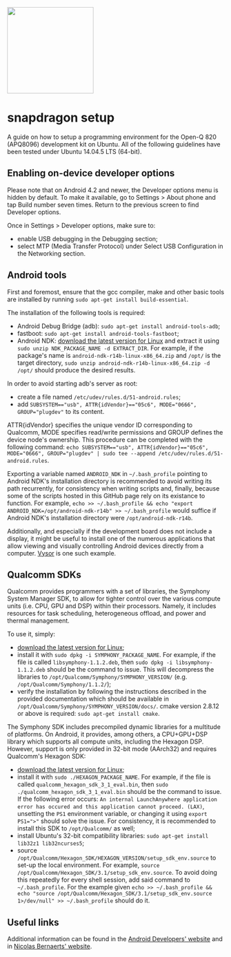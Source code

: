 <img src="http://www.cs.man.ac.uk/~nobren/images/snapdragon-setup-artwork.png" height="200">

# snapdragon setup

A guide on how to setup a programming environment for the Open-Q 820 (APQ8096) development kit on Ubuntu. All of the following guidelines have been tested under Ubuntu 14.04.5 LTS (64-bit).

## Enabling on-device developer options

Please note that on Android 4.2 and newer, the Developer options menu is hidden by default. To make it available, go to Settings > About phone and tap Build number seven times. Return to the previous screen to find Developer options.

Once in Settings > Developer options, make sure to:
* enable USB debugging in the Debugging section;
* select MTP (Media Transfer Protocol) under Select USB Configuration in the Networking section. 

## Android tools

First and foremost, ensure that the gcc compiler, make and other basic tools are installed by running `sudo apt-get install build-essential`.

The installation of the following tools is required:
* Android Debug Bridge (adb): `sudo apt-get install android-tools-adb`;
* fastboot: `sudo apt-get install android-tools-fastboot`;
* Android NDK: [download the latest version for Linux](https://developer.android.com/ndk/downloads/index.html "Android NDK downloads") and extract it using `sudo unzip NDK_PACKAGE_NAME -d EXTRACT_DIR`. For example, if the package's name is `android-ndk-r14b-linux-x86_64.zip` and `/opt/` is the target directory, `sudo unzip android-ndk-r14b-linux-x86_64.zip -d /opt/` should produce the desired results.

In order to avoid starting adb's server as root:
* create a file named `/etc/udev/rules.d/51-android.rules`;
* add `SUBSYSTEM=="usb", ATTR{idVendor}=="05c6", MODE="0666", GROUP="plugdev"` to its content.

ATTR{idVendor} specifies the unique vendor ID corresponding to Qualcomm, MODE specifies read/write permissions and GROUP defines the device node's ownership. This procedure can be completed with the following command: `echo SUBSYSTEM=="usb", ATTR{idVendor}=="05c6", MODE="0666", GROUP="plugdev" | sudo tee --append /etc/udev/rules.d/51-android.rules`.

Exporting a variable named `ANDROID_NDK` in `~/.bash_profile` pointing to Android NDK's installation directory is recommended to avoid writing its path recurrently, for consistency when writing scripts and, finally, because some of the scripts hosted in this GitHub page rely on its existance to function. For example, `echo >> ~/.bash_profile && echo "export ANDROID_NDK=/opt/android-ndk-r14b" >> ~/.bash_profile` would suffice if Android NDK's installation directory were `/opt/android-ndk-r14b`.

Additionally, and especially if the development board does not include a display, it might be useful to install one of the numerous applications that allow viewing and visually controlling Android devices directly from a computer. [Vysor](http://vysor.io "Vysor's official website") is one such example.

## Qualcomm SDKs

Qualcomm provides programmers with a set of libraries, the Symphony System Manager SDK, to allow for tighter control over the various compute units (i.e. CPU, GPU and DSP) within their processors. Namely, it includes resources for task scheduling, heterogeneous offload, and power and thermal management.

To use it, simply:
* [download the latest version for Linux](https://developer.qualcomm.com/software/symphony-system-manager-sdk "Symphony System Manager SDK");
* install it with `sudo dpkg -i SYMPHONY_PACKAGE_NAME`. For example, if the file is called `libsymphony-1.1.2.deb`, then `sudo dpkg -i libsymphony-1.1.2.deb` should be the command to issue. This will decompress the libraries to `/opt/Qualcomm/Symphony/SYMPHONY_VERSION/` (e.g. `/opt/Qualcomm/Symphony/1.1.2/`);
* verify the installation by following the instructions described in the provided documentation which should be available in `/opt/Qualcomm/Symphony/SYMPHONY_VERSION/docs/`. cmake version 2.8.12 or above is required: `sudo apt-get install cmake`.

The Symphony SDK includes precompiled dynamic libraries for a multitude of platforms. On Android, it provides, among others, a CPU+GPU+DSP library which supports all compute units, including the Hexagon DSP. However, support is only provided in 32-bit mode (AArch32) and requires Qualcomm's Hexagon SDK:
* [download the latest version for Linux](https://developer.qualcomm.com/software/hexagon-dsp-sdk "Hexagon DSP SDK");
* install it with `sudo ./HEXAGON_PACKAGE_NAME`. For example, if the file is called `qualcomm_hexagon_sdk_3_1_eval.bin`, then `sudo ./qualcomm_hexagon_sdk_3_1_eval.bin` should be the command to issue. If the following error occurs: `An internal LaunchAnywhere application error has occured and this application cannot proceed. (LAX)`, unsetting the `PS1` environment variable, or changing it using `export PS1=">"` should solve the issue. For consistency, it is recommended to install this SDK to `/opt/Qualcomm/` as well;
* install Ubuntu's 32-bit compatibility libraries: `sudo apt-get install lib32z1 lib32ncurses5`;
* source `/opt/Qualcomm/Hexagon_SDK/HEXAGON_VERSION/setup_sdk_env.source` to set-up the local environment. For example, `source /opt/Qualcomm/Hexagon_SDK/3.1/setup_sdk_env.source`. To avoid doing this repeatedly for every shell session, add said command to `~/.bash_profile`. For the example given `echo >> ~/.bash_profile && echo "source /opt/Qualcomm/Hexagon_SDK/3.1/setup_sdk_env.source 1>/dev/null" >> ~/.bash_profile` should do it.

## Useful links

Additional information can be found in the [Android Developers' website](https://developer.android.com/studio/run/device.html "Android Studio user guide") and in [Nicolas Bernaerts' website](http://bernaerts.dyndns.org/linux/74-ubuntu/328-ubuntu-trusty-android-adb-fastboot-qtadb "Ubuntu 14.04 - Install Android tools").
